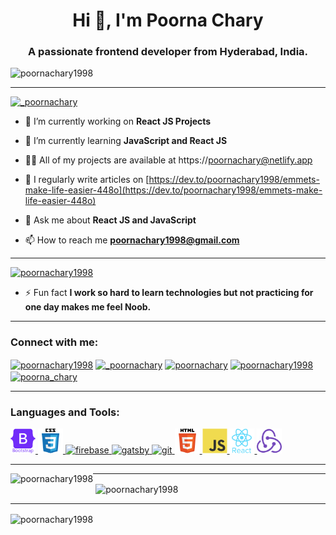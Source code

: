 <h1 align="center">Hi 👋, I'm Poorna Chary</h1>
<h3 align="center">A passionate frontend developer from Hyderabad, India.</h3>

<p align="left"> <img src="https://komarev.com/ghpvc/?username=poornachary1998&label=Profile%20views&color=0e75b6&style=flat" alt="poornachary1998" /> </p>
<hr>
<p align="left"> <a href="https://twitter.com/_poornachary" target="blank"><img src="https://img.shields.io/twitter/follow/_poornachary?logo=twitter&style=for-the-badge" alt="_poornachary" /></a> </p>

- 🔭 I’m currently working on **React JS Projects**

- 🌱 I’m currently learning **JavaScript and React JS**

- 👨‍💻 All of my projects are available at https://poornachary@netlify.app

- 📝 I regularly write articles on [https://dev.to/poornachary1998/emmets-make-life-easier-448o](https://dev.to/poornachary1998/emmets-make-life-easier-448o)

- 💬 Ask me about **React JS and JavaScript**

- 📫 How to reach me **poornachary1998@gmail.com**
<hr>
<p align="left"> <a href="https://github.com/ryo-ma/github-profile-trophy"><img src="https://github-profile-trophy.vercel.app/?username=poornachary1998" alt="poornachary1998" /></a> </p>


- ⚡ Fun fact **I work so hard to learn technologies but not practicing for one day makes me feel Noob.**
<hr>
<h3 align="left">Connect with me:</h3>
<p align="left">
<a href="https://dev.to/poornachary1998" target="blank"><img align="center" src="https://raw.githubusercontent.com/rahuldkjain/github-profile-readme-generator/master/src/images/icons/Social/devto.svg" alt="poornachary1998" height="30" width="40" /></a>
<a href="https://twitter.com/_poornachary" target="blank"><img align="center" src="https://raw.githubusercontent.com/rahuldkjain/github-profile-readme-generator/master/src/images/icons/Social/twitter.svg" alt="_poornachary" height="30" width="40" /></a>
<a href="https://linkedin.com/in/poornachary" target="blank"><img align="center" src="https://raw.githubusercontent.com/rahuldkjain/github-profile-readme-generator/master/src/images/icons/Social/linked-in-alt.svg" alt="poornachary" height="30" width="40" /></a>
<a href="https://codesandbox.com/poornachary1998" target="blank"><img align="center" src="https://raw.githubusercontent.com/rahuldkjain/github-profile-readme-generator/master/src/images/icons/Social/codesandbox.svg" alt="poornachary1998" height="30" width="40" /></a>
<a href="https://instagram.com/poorna_chary" target="blank"><img align="center" src="https://raw.githubusercontent.com/rahuldkjain/github-profile-readme-generator/master/src/images/icons/Social/instagram.svg" alt="poorna_chary" height="30" width="40" /></a>
</p>
<hr>
<h3 align="left">Languages and Tools:</h3>
<p align="left"> <a href="https://getbootstrap.com" target="_blank" rel="noreferrer"> <img src="https://raw.githubusercontent.com/devicons/devicon/master/icons/bootstrap/bootstrap-plain-wordmark.svg" alt="bootstrap" width="40" height="40"/> </a> <a href="https://www.w3schools.com/css/" target="_blank" rel="noreferrer"> <img src="https://raw.githubusercontent.com/devicons/devicon/master/icons/css3/css3-original-wordmark.svg" alt="css3" width="40" height="40"/> </a> <a href="https://firebase.google.com/" target="_blank" rel="noreferrer"> <img src="https://www.vectorlogo.zone/logos/firebase/firebase-icon.svg" alt="firebase" width="40" height="40"/> </a> <a href="https://www.gatsbyjs.com/" target="_blank" rel="noreferrer"> <img src="https://www.vectorlogo.zone/logos/gatsbyjs/gatsbyjs-icon.svg" alt="gatsby" width="40" height="40"/> </a> <a href="https://git-scm.com/" target="_blank" rel="noreferrer"> <img src="https://www.vectorlogo.zone/logos/git-scm/git-scm-icon.svg" alt="git" width="40" height="40"/> </a> <a href="https://www.w3.org/html/" target="_blank" rel="noreferrer"> <img src="https://raw.githubusercontent.com/devicons/devicon/master/icons/html5/html5-original-wordmark.svg" alt="html5" width="40" height="40"/> </a> <a href="https://developer.mozilla.org/en-US/docs/Web/JavaScript" target="_blank" rel="noreferrer"> <img src="https://raw.githubusercontent.com/devicons/devicon/master/icons/javascript/javascript-original.svg" alt="javascript" width="40" height="40"/> </a> <a href="https://reactjs.org/" target="_blank" rel="noreferrer"> <img src="https://raw.githubusercontent.com/devicons/devicon/master/icons/react/react-original-wordmark.svg" alt="react" width="40" height="40"/> </a> <a href="https://redux.js.org" target="_blank" rel="noreferrer"> <img src="https://raw.githubusercontent.com/devicons/devicon/master/icons/redux/redux-original.svg" alt="redux" width="40" height="40"/> </a> </p>
<hr>
<p><img align="left" src="https://github-readme-stats.vercel.app/api/top-langs?username=poornachary1998&show_icons=true&locale=en&layout=compact" alt="poornachary1998" /></p>
<hr>
<p>&nbsp;<img align="center" src="https://github-readme-stats.vercel.app/api?username=poornachary1998&show_icons=true&locale=en" alt="poornachary1998" /></p>
<hr>
<p><img align="center" src="https://github-readme-streak-stats.herokuapp.com/?user=poornachary1998&" alt="poornachary1998" /></p>
